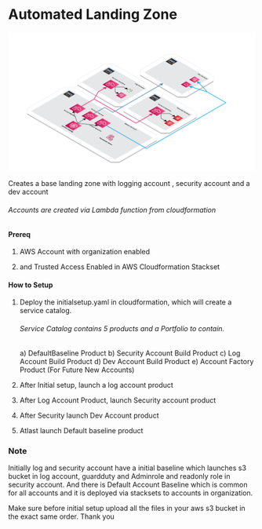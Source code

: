 # Automated Landing Zone

![Screemshot](landingzone.png)

Creates a base landing zone with logging account , security account and a dev account
###### Accounts are created via Lambda function from cloudformation 

#### Prereq

1. AWS Account with organization enabled

2. and Trusted Access Enabled in AWS Cloudformation Stackset 

#### How to Setup

1. Deploy the initialsetup.yaml in cloudformation, which will create a service catalog.
    
   ###### Service Catalog contains 5 products and a Portfolio to contain.
      a) DefaultBaseline Product
      b) Security Account Build Product
      c) Log Account Build Product
      d) Dev Account Build Product
      e) Account Factory Product (For Future New Accounts)


2. After Initial setup, launch a log account product 
3. After Log Account Product, launch Security account product
4. After Security launch Dev Account product
5. Atlast launch Default baseline product



### Note 

Initially log and security account have a initial baseline which launches s3 bucket in log account, guardduty and Adminrole and readonly role in security account.
And there is Default Account Baseline which is common for all accounts and it is deployed via stacksets to accounts in organization.

Make sure before initial setup upload all the files in your aws s3 bucket in the exact same order. Thank you

 
